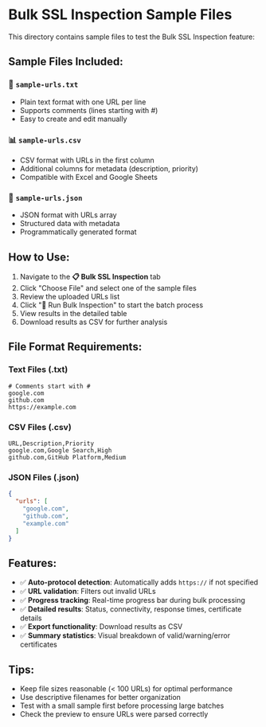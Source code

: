 # Bulk SSL Inspection Sample Files

This directory contains sample files to test the Bulk SSL Inspection feature:

## Sample Files Included:

### 📄 `sample-urls.txt`
- Plain text format with one URL per line
- Supports comments (lines starting with #)
- Easy to create and edit manually

### 📊 `sample-urls.csv` 
- CSV format with URLs in the first column
- Additional columns for metadata (description, priority)
- Compatible with Excel and Google Sheets

### 🔧 `sample-urls.json`
- JSON format with URLs array
- Structured data with metadata
- Programmatically generated format

## How to Use:

1. Navigate to the **📋 Bulk SSL Inspection** tab
2. Click "Choose File" and select one of the sample files
3. Review the uploaded URLs list
4. Click "🚀 Run Bulk Inspection" to start the batch process
5. View results in the detailed table
6. Download results as CSV for further analysis

## File Format Requirements:

### Text Files (.txt)
```
# Comments start with #
google.com
github.com
https://example.com
```

### CSV Files (.csv)
```
URL,Description,Priority
google.com,Google Search,High
github.com,GitHub Platform,Medium
```

### JSON Files (.json)
```json
{
  "urls": [
    "google.com",
    "github.com",
    "example.com"
  ]
}
```

## Features:

- ✅ **Auto-protocol detection**: Automatically adds `https://` if not specified
- ✅ **URL validation**: Filters out invalid URLs
- ✅ **Progress tracking**: Real-time progress bar during bulk processing
- ✅ **Detailed results**: Status, connectivity, response times, certificate details
- ✅ **Export functionality**: Download results as CSV
- ✅ **Summary statistics**: Visual breakdown of valid/warning/error certificates

## Tips:

- Keep file sizes reasonable (< 100 URLs) for optimal performance
- Use descriptive filenames for better organization
- Test with a small sample first before processing large batches
- Check the preview to ensure URLs were parsed correctly
